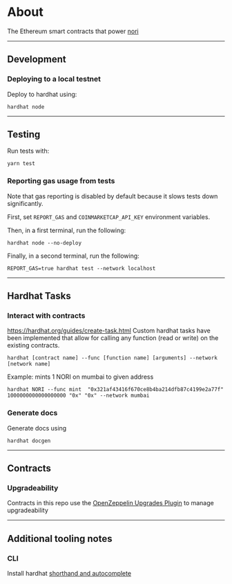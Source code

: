 # About

The Ethereum smart contracts that power [nori](https://nori.com)

---

## Development

### Deploying to a local testnet

Deploy to hardhat using:

```
hardhat node
```

---

## Testing

Run tests with:

```
yarn test
```

### Reporting gas usage from tests

Note that gas reporting is disabled by default because it slows tests down significantly.

First, set `REPORT_GAS` and `COINMARKETCAP_API_KEY` environment variables.

Then, in a first terminal, run the following:

```
hardhat node --no-deploy
```

Finally, in a second terminal, run the following:

```
REPORT_GAS=true hardhat test --network localhost
```

---

## Hardhat Tasks

### Interact with contracts

https://hardhat.org/guides/create-task.html
Custom hardhat tasks have been implemented that allow for calling any function (read or write) on the existing contracts.

```
hardhat [contract name] --func [function name] [arguments] --network [network name]
```

Example: mints 1 NORI on mumbai to given address

```
hardhat NORI --func mint  "0x321af43416f670ce8b4ba214dfb87c4199e2a77f" 1000000000000000000 "0x" "0x" --network mumbai
```

### Generate docs

Generate docs using

```
hardhat docgen
```

---

## Contracts

### Upgradeability

Contracts in this repo use the [OpenZeppelin Upgrades Plugin](https://docs.openzeppelin.com/upgrades-plugins/1.x/) to manage upgradeability

---

## Additional tooling notes

### CLI

Install hardhat [shorthand and autocomplete](https://hardhat.org/guides/shorthand.html)
